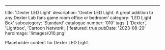 ---
title: 'Dexter LED Light'
description: 'Dexter LED Light. A great addition to any Dexter Lab fans game room office or bedroom'
category: 'LED Light Box'
subcategory: 'Standard'
catalogue number: '010'
tags: [
    'Dexter', 
    'Lightbox', 
    'Cartoon Network', 
    ]
featured: true
pubDate: '2023-08-20'
heroImage: '/images/010.png'

Placeholder content for Dexter LED Light.